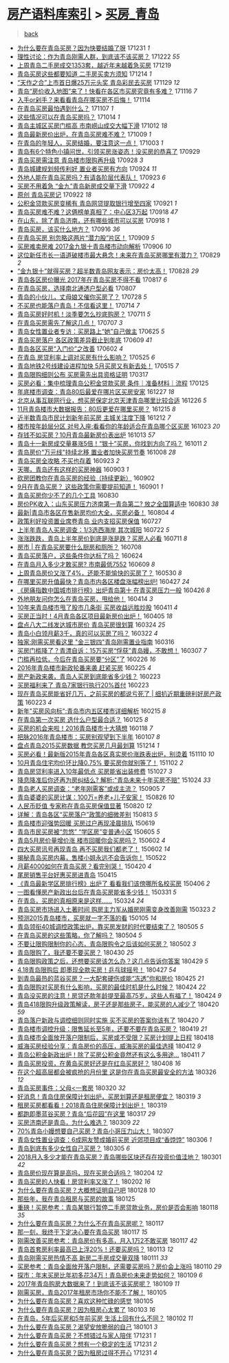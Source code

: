 [房产语料库索引](../../README.md)  > [买房_青岛](买房_青岛.md)
====
> [back](../README.md)

- [为什么要在青岛买房？因为快要结婚了呀](http://jkwz.applinzi.com/ittc/7053177857507853318.html#%E4%B8%BA%E4%BB%80%E4%B9%88%E8%A6%81%E5%9C%A8%E9%9D%92%E5%B2%9B%E4%B9%B0%E6%88%BF%EF%BC%9F%E5%9B%A0%E4%B8%BA%E5%BF%AB%E8%A6%81%E7%BB%93%E5%A9%9A%E4%BA%86%E5%91%80) 171231 *1* 
- [理性讨论：作为青岛刚需人群，到底该不该买房？](http://jkwz.applinzi.com/ittc/7049859551933760529.html#%E7%90%86%E6%80%A7%E8%AE%A8%E8%AE%BA%EF%BC%9A%E4%BD%9C%E4%B8%BA%E9%9D%92%E5%B2%9B%E5%88%9A%E9%9C%80%E4%BA%BA%E7%BE%A4%EF%BC%8C%E5%88%B0%E5%BA%95%E8%AF%A5%E4%B8%8D%E8%AF%A5%E4%B9%B0%E6%88%BF%EF%BC%9F) 171222 *55* 
- [上周青岛二手房成交1353套，越近年末越着急买房](http://jkwz.applinzi.com/ittc/7048785908969505808.html#%E4%B8%8A%E5%91%A8%E9%9D%92%E5%B2%9B%E4%BA%8C%E6%89%8B%E6%88%BF%E6%88%90%E4%BA%A41353%E5%A5%97%EF%BC%8C%E8%B6%8A%E8%BF%91%E5%B9%B4%E6%9C%AB%E8%B6%8A%E7%9D%80%E6%80%A5%E4%B9%B0%E6%88%BF) 171219  
- [青岛买房这些都要知道 二手房买卖方须知](http://jkwz.applinzi.com/ittc/7046976787580453905.html#%E9%9D%92%E5%B2%9B%E4%B9%B0%E6%88%BF%E8%BF%99%E4%BA%9B%E9%83%BD%E8%A6%81%E7%9F%A5%E9%81%93+%E4%BA%8C%E6%89%8B%E6%88%BF%E4%B9%B0%E5%8D%96%E6%96%B9%E9%A1%BB%E7%9F%A5) 171214 *1* 
- [“天作之合”上市首日爆25万元头奖 青岛彩民去买房](http://jkwz.applinzi.com/ittc/7041368850333959184.html#%E2%80%9C%E5%A4%A9%E4%BD%9C%E4%B9%8B%E5%90%88%E2%80%9D%E4%B8%8A%E5%B8%82%E9%A6%96%E6%97%A5%E7%88%8625%E4%B8%87%E5%85%83%E5%A4%B4%E5%A5%96+%E9%9D%92%E5%B2%9B%E5%BD%A9%E6%B0%91%E5%8E%BB%E4%B9%B0%E6%88%BF) 171129 *12* 
- [青岛“房价收入地图”来了！快看在各区市买房究竟有多难？](http://jkwz.applinzi.com/ittc/7036686310062949392.html#%E9%9D%92%E5%B2%9B%E2%80%9C%E6%88%BF%E4%BB%B7%E6%94%B6%E5%85%A5%E5%9C%B0%E5%9B%BE%E2%80%9D%E6%9D%A5%E4%BA%86%EF%BC%81%E5%BF%AB%E7%9C%8B%E5%9C%A8%E5%90%84%E5%8C%BA%E5%B8%82%E4%B9%B0%E6%88%BF%E7%A9%B6%E7%AB%9F%E6%9C%89%E5%A4%9A%E9%9A%BE%EF%BC%9F) 171116 *7* 
- [入手or剁手？来看看青岛在哪买房不后悔！](http://jkwz.applinzi.com/ittc/7035862430897406993.html#%E5%85%A5%E6%89%8Bor%E5%89%81%E6%89%8B%EF%BC%9F%E6%9D%A5%E7%9C%8B%E7%9C%8B%E9%9D%92%E5%B2%9B%E5%9C%A8%E5%93%AA%E4%B9%B0%E6%88%BF%E4%B8%8D%E5%90%8E%E6%82%94%EF%BC%81) 171114  
- [在青岛买房最怕遇到什么？](http://jkwz.applinzi.com/ittc/7033110109142647824.html#%E5%9C%A8%E9%9D%92%E5%B2%9B%E4%B9%B0%E6%88%BF%E6%9C%80%E6%80%95%E9%81%87%E5%88%B0%E4%BB%80%E4%B9%88%EF%BC%9F) 171107 *1* 
- [这些情况可以在青岛买房吗？](http://jkwz.applinzi.com/ittc/7024339954237441041.html#%E8%BF%99%E4%BA%9B%E6%83%85%E5%86%B5%E5%8F%AF%E4%BB%A5%E5%9C%A8%E9%9D%92%E5%B2%9B%E4%B9%B0%E6%88%BF%E5%90%97%EF%BC%9F) 171014 *1* 
- [青岛主城区买房门槛高 市南崂山成交大幅下滑](http://jkwz.applinzi.com/ittc/7023466231569581073.html#%E9%9D%92%E5%B2%9B%E4%B8%BB%E5%9F%8E%E5%8C%BA%E4%B9%B0%E6%88%BF%E9%97%A8%E6%A7%9B%E9%AB%98+%E5%B8%82%E5%8D%97%E5%B4%82%E5%B1%B1%E6%88%90%E4%BA%A4%E5%A4%A7%E5%B9%85%E4%B8%8B%E6%BB%91) 171012 *18* 
- [青岛最新房价出炉，在青岛买房难不难？](http://jkwz.applinzi.com/ittc/7022454394912769041.html#%E9%9D%92%E5%B2%9B%E6%9C%80%E6%96%B0%E6%88%BF%E4%BB%B7%E5%87%BA%E7%82%89%EF%BC%8C%E5%9C%A8%E9%9D%92%E5%B2%9B%E4%B9%B0%E6%88%BF%E9%9A%BE%E4%B8%8D%E9%9A%BE%EF%BC%9F) 171009 *1* 
- [在青岛的年轻人，买房结婚，要注意这一点！](http://jkwz.applinzi.com/ittc/7020153820422865936.html#%E5%9C%A8%E9%9D%92%E5%B2%9B%E7%9A%84%E5%B9%B4%E8%BD%BB%E4%BA%BA%EF%BC%8C%E4%B9%B0%E6%88%BF%E7%BB%93%E5%A9%9A%EF%BC%8C%E8%A6%81%E6%B3%A8%E6%84%8F%E8%BF%99%E4%B8%80%E7%82%B9%EF%BC%81) 171003 *1* 
- [青岛有6个特色小镇问世，引领买房涨姿态！没买房的恭喜了](http://jkwz.applinzi.com/ittc/7018667978978231312.html#%E9%9D%92%E5%B2%9B%E6%9C%896%E4%B8%AA%E7%89%B9%E8%89%B2%E5%B0%8F%E9%95%87%E9%97%AE%E4%B8%96%EF%BC%8C%E5%BC%95%E9%A2%86%E4%B9%B0%E6%88%BF%E6%B6%A8%E5%A7%BF%E6%80%81%EF%BC%81%E6%B2%A1%E4%B9%B0%E6%88%BF%E7%9A%84%E6%81%AD%E5%96%9C%E4%BA%86) 170929  
- [青岛买房需注意 青岛楼市限购再升级](http://jkwz.applinzi.com/ittc/7018378915813524497.html#%E9%9D%92%E5%B2%9B%E4%B9%B0%E6%88%BF%E9%9C%80%E6%B3%A8%E6%84%8F+%E9%9D%92%E5%B2%9B%E6%A5%BC%E5%B8%82%E9%99%90%E8%B4%AD%E5%86%8D%E5%8D%87%E7%BA%A7) 170928 *3* 
- [青岛城建规划频传利好 置业者买房有方向](http://jkwz.applinzi.com/ittc/7016655558453756945.html#%E9%9D%92%E5%B2%9B%E5%9F%8E%E5%BB%BA%E8%A7%84%E5%88%92%E9%A2%91%E4%BC%A0%E5%88%A9%E5%A5%BD+%E7%BD%AE%E4%B8%9A%E8%80%85%E4%B9%B0%E6%88%BF%E6%9C%89%E6%96%B9%E5%90%91) 170924 *11* 
- [外地人能在青岛买房吗？有请各阶层代表队！](http://jkwz.applinzi.com/ittc/7016532027028014096.html#%E5%A4%96%E5%9C%B0%E4%BA%BA%E8%83%BD%E5%9C%A8%E9%9D%92%E5%B2%9B%E4%B9%B0%E6%88%BF%E5%90%97%EF%BC%9F%E6%9C%89%E8%AF%B7%E5%90%84%E9%98%B6%E5%B1%82%E4%BB%A3%E8%A1%A8%E9%98%9F%EF%BC%81) 170923 *6* 
- [买房不用着急 “金九”青岛新房成交量下滑](http://jkwz.applinzi.com/ittc/7016072422971933712.html#%E4%B9%B0%E6%88%BF%E4%B8%8D%E7%94%A8%E7%9D%80%E6%80%A5+%E2%80%9C%E9%87%91%E4%B9%9D%E2%80%9D%E9%9D%92%E5%B2%9B%E6%96%B0%E6%88%BF%E6%88%90%E4%BA%A4%E9%87%8F%E4%B8%8B%E6%BB%91) 170922 *4* 
- [原创 青岛买房记](http://jkwz.applinzi.com/ittc/7015914824175977488.html#%E5%8E%9F%E5%88%9B+%E9%9D%92%E5%B2%9B%E4%B9%B0%E6%88%BF%E8%AE%B0) 170922 *18* 
- [公积金贷款买房变稀有 青岛网贷提取银行增至四家](http://jkwz.applinzi.com/ittc/7015542790375867409.html#%E5%85%AC%E7%A7%AF%E9%87%91%E8%B4%B7%E6%AC%BE%E4%B9%B0%E6%88%BF%E5%8F%98%E7%A8%80%E6%9C%89+%E9%9D%92%E5%B2%9B%E7%BD%91%E8%B4%B7%E6%8F%90%E5%8F%96%E9%93%B6%E8%A1%8C%E5%A2%9E%E8%87%B3%E5%9B%9B%E5%AE%B6) 170921 *1* 
- [青岛买房难不难？这俩榜单真相了：中心区3万起](http://jkwz.applinzi.com/ittc/7014597862237930512.html#%E9%9D%92%E5%B2%9B%E4%B9%B0%E6%88%BF%E9%9A%BE%E4%B8%8D%E9%9A%BE%EF%BC%9F%E8%BF%99%E4%BF%A9%E6%A6%9C%E5%8D%95%E7%9C%9F%E7%9B%B8%E4%BA%86%EF%BC%9A%E4%B8%AD%E5%BF%83%E5%8C%BA3%E4%B8%87%E8%B5%B7) 170918 *47* 
- [在山东，除了青岛济南，还有哪些城市可以买房](http://jkwz.applinzi.com/ittc/7014583106764538896.html#%E5%9C%A8%E5%B1%B1%E4%B8%9C%EF%BC%8C%E9%99%A4%E4%BA%86%E9%9D%92%E5%B2%9B%E6%B5%8E%E5%8D%97%EF%BC%8C%E8%BF%98%E6%9C%89%E5%93%AA%E4%BA%9B%E5%9F%8E%E5%B8%82%E5%8F%AF%E4%BB%A5%E4%B9%B0%E6%88%BF) 170918 *1* 
- [青岛买房，该买什么地方？](http://jkwz.applinzi.com/ittc/7013837832429503505.html#%E9%9D%92%E5%B2%9B%E4%B9%B0%E6%88%BF%EF%BC%8C%E8%AF%A5%E4%B9%B0%E4%BB%80%E4%B9%88%E5%9C%B0%E6%96%B9%EF%BC%9F) 170916 *36* 
- [在青岛买房 别忽略这两片“潜力股”片区！](http://jkwz.applinzi.com/ittc/7011197850845971473.html#%E5%9C%A8%E9%9D%92%E5%B2%9B%E4%B9%B0%E6%88%BF+%E5%88%AB%E5%BF%BD%E7%95%A5%E8%BF%99%E4%B8%A4%E7%89%87%E2%80%9C%E6%BD%9C%E5%8A%9B%E8%82%A1%E2%80%9D%E7%89%87%E5%8C%BA%EF%BC%81) 170909 *5* 
- [买房难卖房难 2017金九银十青岛楼市动向解析](http://jkwz.applinzi.com/ittc/7009976013440943121.html#%E4%B9%B0%E6%88%BF%E9%9A%BE%E5%8D%96%E6%88%BF%E9%9A%BE+2017%E9%87%91%E4%B9%9D%E9%93%B6%E5%8D%81%E9%9D%92%E5%B2%9B%E6%A5%BC%E5%B8%82%E5%8A%A8%E5%90%91%E8%A7%A3%E6%9E%90) 170906 *10* 
- [这位新任市长一语道破楼市最大悬念！未来在青岛买房哪里有潜力？](http://jkwz.applinzi.com/ittc/7007367089239884816.html#%E8%BF%99%E4%BD%8D%E6%96%B0%E4%BB%BB%E5%B8%82%E9%95%BF%E4%B8%80%E8%AF%AD%E9%81%93%E7%A0%B4%E6%A5%BC%E5%B8%82%E6%9C%80%E5%A4%A7%E6%82%AC%E5%BF%B5%EF%BC%81%E6%9C%AA%E6%9D%A5%E5%9C%A8%E9%9D%92%E5%B2%9B%E4%B9%B0%E6%88%BF%E5%93%AA%E9%87%8C%E6%9C%89%E6%BD%9C%E5%8A%9B%EF%BC%9F) 170829 *2* 
- [“金九银十”就得买房？超半数青岛网友表示：房价太高！](http://jkwz.applinzi.com/ittc/7006920199067141136.html#%E2%80%9C%E9%87%91%E4%B9%9D%E9%93%B6%E5%8D%81%E2%80%9D%E5%B0%B1%E5%BE%97%E4%B9%B0%E6%88%BF%EF%BC%9F%E8%B6%85%E5%8D%8A%E6%95%B0%E9%9D%92%E5%B2%9B%E7%BD%91%E5%8F%8B%E8%A1%A8%E7%A4%BA%EF%BC%9A%E6%88%BF%E4%BB%B7%E5%A4%AA%E9%AB%98%EF%BC%81) 170828 *29* 
- [青岛各区房价曝光 2017年在青岛买房不得不看](http://jkwz.applinzi.com/ittc/7002554944794919952.html#%E9%9D%92%E5%B2%9B%E5%90%84%E5%8C%BA%E6%88%BF%E4%BB%B7%E6%9B%9D%E5%85%89+2017%E5%B9%B4%E5%9C%A8%E9%9D%92%E5%B2%9B%E4%B9%B0%E6%88%BF%E4%B8%8D%E5%BE%97%E4%B8%8D%E7%9C%8B) 170817 *6* 
- [在青岛买房，选择南北通透户型必看](http://jkwz.applinzi.com/ittc/6999065332449543185.html#%E5%9C%A8%E9%9D%92%E5%B2%9B%E4%B9%B0%E6%88%BF%EF%BC%8C%E9%80%89%E6%8B%A9%E5%8D%97%E5%8C%97%E9%80%9A%E9%80%8F%E6%88%B7%E5%9E%8B%E5%BF%85%E7%9C%8B) 170807  
- [青岛的小伙儿，丈母娘又催你买房了？](http://jkwz.applinzi.com/ittc/6995349502863868945.html#%E9%9D%92%E5%B2%9B%E7%9A%84%E5%B0%8F%E4%BC%99%E5%84%BF%EF%BC%8C%E4%B8%88%E6%AF%8D%E5%A8%98%E5%8F%88%E5%82%AC%E4%BD%A0%E4%B9%B0%E6%88%BF%E4%BA%86%EF%BC%9F) 170728 *5* 
- [不买房也能落户青岛！不信看这里！](http://jkwz.applinzi.com/ittc/6990101650537448465.html#%E4%B8%8D%E4%B9%B0%E6%88%BF%E4%B9%9F%E8%83%BD%E8%90%BD%E6%88%B7%E9%9D%92%E5%B2%9B%EF%BC%81%E4%B8%8D%E4%BF%A1%E7%9C%8B%E8%BF%99%E9%87%8C%EF%BC%81) 170714 *7* 
- [青岛买房好时机！淡季要怎么抄底购房？](http://jkwz.applinzi.com/ittc/6988950396889203728.html#%E9%9D%92%E5%B2%9B%E4%B9%B0%E6%88%BF%E5%A5%BD%E6%97%B6%E6%9C%BA%EF%BC%81%E6%B7%A1%E5%AD%A3%E8%A6%81%E6%80%8E%E4%B9%88%E6%8A%84%E5%BA%95%E8%B4%AD%E6%88%BF%EF%BC%9F) 170711 *5* 
- [在青岛买房需先了解这几点！](http://jkwz.applinzi.com/ittc/6987609727574737924.html#%E5%9C%A8%E9%9D%92%E5%B2%9B%E4%B9%B0%E6%88%BF%E9%9C%80%E5%85%88%E4%BA%86%E8%A7%A3%E8%BF%99%E5%87%A0%E7%82%B9%EF%BC%81) 170707 *3* 
- [青岛女性置业者专访：买房路上“她”自己做主](http://jkwz.applinzi.com/ittc/6983044067825812484.html#%E9%9D%92%E5%B2%9B%E5%A5%B3%E6%80%A7%E7%BD%AE%E4%B8%9A%E8%80%85%E4%B8%93%E8%AE%BF%EF%BC%9A%E4%B9%B0%E6%88%BF%E8%B7%AF%E4%B8%8A%E2%80%9C%E5%A5%B9%E2%80%9D%E8%87%AA%E5%B7%B1%E5%81%9A%E4%B8%BB) 170625 *5* 
- [青岛买房落户 各区政策差异截止到年底](http://jkwz.applinzi.com/ittc/6977115324439593988.html#%E9%9D%92%E5%B2%9B%E4%B9%B0%E6%88%BF%E8%90%BD%E6%88%B7+%E5%90%84%E5%8C%BA%E6%94%BF%E7%AD%96%E5%B7%AE%E5%BC%82%E6%88%AA%E6%AD%A2%E5%88%B0%E5%B9%B4%E5%BA%95) 170609 *41* 
- [青岛各区买房“入门价”之改善](http://jkwz.applinzi.com/ittc/6974576562996249604.html#%E9%9D%92%E5%B2%9B%E5%90%84%E5%8C%BA%E4%B9%B0%E6%88%BF%E2%80%9C%E5%85%A5%E9%97%A8%E4%BB%B7%E2%80%9D%E4%B9%8B%E6%94%B9%E5%96%84) 170602 *4* 
- [在青岛 房贷利率上调对买房有什么影响？](http://jkwz.applinzi.com/ittc/6971567512817763333.html#%E5%9C%A8%E9%9D%92%E5%B2%9B+%E6%88%BF%E8%B4%B7%E5%88%A9%E7%8E%87%E4%B8%8A%E8%B0%83%E5%AF%B9%E4%B9%B0%E6%88%BF%E6%9C%89%E4%BB%80%E4%B9%88%E5%BD%B1%E5%93%8D%EF%BC%9F) 170525 *6* 
- [青岛地铁2号线建设进程加快 5月买房又有新去处！](http://jkwz.applinzi.com/ittc/6967922577556112388.html#%E9%9D%92%E5%B2%9B%E5%9C%B0%E9%93%812%E5%8F%B7%E7%BA%BF%E5%BB%BA%E8%AE%BE%E8%BF%9B%E7%A8%8B%E5%8A%A0%E5%BF%AB+5%E6%9C%88%E4%B9%B0%E6%88%BF%E5%8F%88%E6%9C%89%E6%96%B0%E5%8E%BB%E5%A4%84%EF%BC%81) 170515 *7* 
- [青岛限购细则公布 买房需先出具资格证明](http://jkwz.applinzi.com/ittc/6946014959673803780.html#%E9%9D%92%E5%B2%9B%E9%99%90%E8%B4%AD%E7%BB%86%E5%88%99%E5%85%AC%E5%B8%83+%E4%B9%B0%E6%88%BF%E9%9C%80%E5%85%88%E5%87%BA%E5%85%B7%E8%B5%84%E6%A0%BC%E8%AF%81%E6%98%8E) 170317  
- [买房必看：集中梳理青岛公积金贷款买房 条件｜准备材料｜流程](http://jkwz.applinzi.com/ittc/6926956914218107908.html#%E4%B9%B0%E6%88%BF%E5%BF%85%E7%9C%8B%EF%BC%9A%E9%9B%86%E4%B8%AD%E6%A2%B3%E7%90%86%E9%9D%92%E5%B2%9B%E5%85%AC%E7%A7%AF%E9%87%91%E8%B4%B7%E6%AC%BE%E4%B9%B0%E6%88%BF+%E6%9D%A1%E4%BB%B6%EF%BD%9C%E5%87%86%E5%A4%87%E6%9D%90%E6%96%99%EF%BD%9C%E6%B5%81%E7%A8%8B) 170125  
- [年底楼市调查：青岛80后最爱在哪片区买房安家](http://jkwz.applinzi.com/ittc/6916238582913434628.html#%E5%B9%B4%E5%BA%95%E6%A5%BC%E5%B8%82%E8%B0%83%E6%9F%A5%EF%BC%9A%E9%9D%92%E5%B2%9B80%E5%90%8E%E6%9C%80%E7%88%B1%E5%9C%A8%E5%93%AA%E7%89%87%E5%8C%BA%E4%B9%B0%E6%88%BF%E5%AE%89%E5%AE%B6) 161227 *18* 
- [北京从事互联网行业，想买房保定北京天津青岛哪里比较合适](http://jkwz.applinzi.com/ittc/6915891507671614469.html#%E5%8C%97%E4%BA%AC%E4%BB%8E%E4%BA%8B%E4%BA%92%E8%81%94%E7%BD%91%E8%A1%8C%E4%B8%9A%EF%BC%8C%E6%83%B3%E4%B9%B0%E6%88%BF%E4%BF%9D%E5%AE%9A%E5%8C%97%E4%BA%AC%E5%A4%A9%E6%B4%A5%E9%9D%92%E5%B2%9B%E5%93%AA%E9%87%8C%E6%AF%94%E8%BE%83%E5%90%88%E9%80%82) 161226 *5* 
- [11月青岛楼市大数据报告：80后更爱在哪里买房？](http://jkwz.applinzi.com/ittc/6911858190412416005.html#11%E6%9C%88%E9%9D%92%E5%B2%9B%E6%A5%BC%E5%B8%82%E5%A4%A7%E6%95%B0%E6%8D%AE%E6%8A%A5%E5%91%8A%EF%BC%9A80%E5%90%8E%E6%9B%B4%E7%88%B1%E5%9C%A8%E5%93%AA%E9%87%8C%E4%B9%B0%E6%88%BF%EF%BC%9F) 161215 *8* 
- [近半数青岛市民计划新年前买房 主城关注度下降](http://jkwz.applinzi.com/ittc/6910686457387025413.html#%E8%BF%91%E5%8D%8A%E6%95%B0%E9%9D%92%E5%B2%9B%E5%B8%82%E6%B0%91%E8%AE%A1%E5%88%92%E6%96%B0%E5%B9%B4%E5%89%8D%E4%B9%B0%E6%88%BF+%E4%B8%BB%E5%9F%8E%E5%85%B3%E6%B3%A8%E5%BA%A6%E4%B8%8B%E9%99%8D) 161212 *7* 
- [楼市按年龄层分区 对号入座:看看你的年龄适合在青岛哪个区买房](http://jkwz.applinzi.com/ittc/6892091578029442053.html#%E6%A5%BC%E5%B8%82%E6%8C%89%E5%B9%B4%E9%BE%84%E5%B1%82%E5%88%86%E5%8C%BA+%E5%AF%B9%E5%8F%B7%E5%85%A5%E5%BA%A7%3A%E7%9C%8B%E7%9C%8B%E4%BD%A0%E7%9A%84%E5%B9%B4%E9%BE%84%E9%80%82%E5%90%88%E5%9C%A8%E9%9D%92%E5%B2%9B%E5%93%AA%E4%B8%AA%E5%8C%BA%E4%B9%B0%E6%88%BF) 161023 *20* 
- [存钱不如买房？10月青岛最新房价表出炉](http://jkwz.applinzi.com/ittc/6888485957963088901.html#%E5%AD%98%E9%92%B1%E4%B8%8D%E5%A6%82%E4%B9%B0%E6%88%BF%EF%BC%9F10%E6%9C%88%E9%9D%92%E5%B2%9B%E6%9C%80%E6%96%B0%E6%88%BF%E4%BB%B7%E8%A1%A8%E5%87%BA%E7%82%89) 161013 *57* 
- [青岛十一新房成交量暴涨5倍！“银十”买房，你找到方向了吗？](http://jkwz.applinzi.com/ittc/6887792085154923524.html#%E9%9D%92%E5%B2%9B%E5%8D%81%E4%B8%80%E6%96%B0%E6%88%BF%E6%88%90%E4%BA%A4%E9%87%8F%E6%9A%B4%E6%B6%A85%E5%80%8D%EF%BC%81%E2%80%9C%E9%93%B6%E5%8D%81%E2%80%9D%E4%B9%B0%E6%88%BF%EF%BC%8C%E4%BD%A0%E6%89%BE%E5%88%B0%E6%96%B9%E5%90%91%E4%BA%86%E5%90%97%EF%BC%9F) 161011 *2* 
- [青岛房价&quot;万元线&quot;持续北移 置业者加快买房节奏](http://jkwz.applinzi.com/ittc/6886511563392943108.html#%E9%9D%92%E5%B2%9B%E6%88%BF%E4%BB%B7%26quot%3B%E4%B8%87%E5%85%83%E7%BA%BF%26quot%3B%E6%8C%81%E7%BB%AD%E5%8C%97%E7%A7%BB+%E7%BD%AE%E4%B8%9A%E8%80%85%E5%8A%A0%E5%BF%AB%E4%B9%B0%E6%88%BF%E8%8A%82%E5%A5%8F) 161008 *28* 
- [青岛买房全攻略 不买也存着](http://jkwz.applinzi.com/ittc/6881042749163308036.html#%E9%9D%92%E5%B2%9B%E4%B9%B0%E6%88%BF%E5%85%A8%E6%94%BB%E7%95%A5+%E4%B8%8D%E4%B9%B0%E4%B9%9F%E5%AD%98%E7%9D%80) 160923 *2* 
- [天哪，青岛还有这样的买房神器](http://jkwz.applinzi.com/ittc/6873630506217899012.html#%E5%A4%A9%E5%93%AA%EF%BC%8C%E9%9D%92%E5%B2%9B%E8%BF%98%E6%9C%89%E8%BF%99%E6%A0%B7%E7%9A%84%E4%B9%B0%E6%88%BF%E7%A5%9E%E5%99%A8) 160903 *1* 
- [砍房团教你在青岛买房的经验（持续更新）](http://jkwz.applinzi.com/ittc/6873345558516859909.html#%E7%A0%8D%E6%88%BF%E5%9B%A2%E6%95%99%E4%BD%A0%E5%9C%A8%E9%9D%92%E5%B2%9B%E4%B9%B0%E6%88%BF%E7%9A%84%E7%BB%8F%E9%AA%8C%EF%BC%88%E6%8C%81%E7%BB%AD%E6%9B%B4%E6%96%B0%EF%BC%89) 160902  
- [9月在青岛买房？ 这些政策你需要提前知道！](http://jkwz.applinzi.com/ittc/6872914341761909765.html#9%E6%9C%88%E5%9C%A8%E9%9D%92%E5%B2%9B%E4%B9%B0%E6%88%BF%EF%BC%9F+%E8%BF%99%E4%BA%9B%E6%94%BF%E7%AD%96%E4%BD%A0%E9%9C%80%E8%A6%81%E6%8F%90%E5%89%8D%E7%9F%A5%E9%81%93%EF%BC%81) 160901 *1* 
- [青岛买房你少不了的几个工具](http://jkwz.applinzi.com/ittc/6872120856146347013.html#%E9%9D%92%E5%B2%9B%E4%B9%B0%E6%88%BF%E4%BD%A0%E5%B0%91%E4%B8%8D%E4%BA%86%E7%9A%84%E5%87%A0%E4%B8%AA%E5%B7%A5%E5%85%B7) 160830  
- [房价PK收入：山东买房压力济南第一青岛第二? 放之全国算适中](http://jkwz.applinzi.com/ittc/6872038872153850884.html#%E6%88%BF%E4%BB%B7PK%E6%94%B6%E5%85%A5%EF%BC%9A%E5%B1%B1%E4%B8%9C%E4%B9%B0%E6%88%BF%E5%8E%8B%E5%8A%9B%E6%B5%8E%E5%8D%97%E7%AC%AC%E4%B8%80%E9%9D%92%E5%B2%9B%E7%AC%AC%E4%BA%8C%3F+%E6%94%BE%E4%B9%8B%E5%85%A8%E5%9B%BD%E7%AE%97%E9%80%82%E4%B8%AD) 160830 *38* 
- [最新|青岛市各区在售新房均价大全，买房必备！](http://jkwz.applinzi.com/ittc/6862554528301450245.html#%E6%9C%80%E6%96%B0%7C%E9%9D%92%E5%B2%9B%E5%B8%82%E5%90%84%E5%8C%BA%E5%9C%A8%E5%94%AE%E6%96%B0%E6%88%BF%E5%9D%87%E4%BB%B7%E5%A4%A7%E5%85%A8%EF%BC%8C%E4%B9%B0%E6%88%BF%E5%BF%85%E5%A4%87%EF%BC%81) 160804 *4* 
- [政策利好投资置业席卷青岛 业内支招买房保值](http://jkwz.applinzi.com/ittc/6859479137080837124.html#%E6%94%BF%E7%AD%96%E5%88%A9%E5%A5%BD%E6%8A%95%E8%B5%84%E7%BD%AE%E4%B8%9A%E5%B8%AD%E5%8D%B7%E9%9D%92%E5%B2%9B+%E4%B8%9A%E5%86%85%E6%94%AF%E6%8B%9B%E4%B9%B0%E6%88%BF%E4%BF%9D%E5%80%BC) 160727  
- [上半年青岛人买房调查：1/3选西海岸 其次城阳](http://jkwz.applinzi.com/ittc/6857703969421526021.html#%E4%B8%8A%E5%8D%8A%E5%B9%B4%E9%9D%92%E5%B2%9B%E4%BA%BA%E4%B9%B0%E6%88%BF%E8%B0%83%E6%9F%A5%EF%BC%9A1%2F3%E9%80%89%E8%A5%BF%E6%B5%B7%E5%B2%B8+%E5%85%B6%E6%AC%A1%E5%9F%8E%E9%98%B3) 160722 *5* 
- [涨涨跌跌，青岛上半年房价到底是涨是跌？买房人必看](http://jkwz.applinzi.com/ittc/6853659133487875076.html#%E6%B6%A8%E6%B6%A8%E8%B7%8C%E8%B7%8C%EF%BC%8C%E9%9D%92%E5%B2%9B%E4%B8%8A%E5%8D%8A%E5%B9%B4%E6%88%BF%E4%BB%B7%E5%88%B0%E5%BA%95%E6%98%AF%E6%B6%A8%E6%98%AF%E8%B7%8C%EF%BC%9F%E4%B9%B0%E6%88%BF%E4%BA%BA%E5%BF%85%E7%9C%8B) 160711 *8* 
- [房市 | 在青岛买房要什么厨房和厕所？](http://jkwz.applinzi.com/ittc/6852531244709184517.html#%E6%88%BF%E5%B8%82+%7C+%E5%9C%A8%E9%9D%92%E5%B2%9B%E4%B9%B0%E6%88%BF%E8%A6%81%E4%BB%80%E4%B9%88%E5%8E%A8%E6%88%BF%E5%92%8C%E5%8E%95%E6%89%80%EF%BC%9F) 160708  
- [青岛买房落户，这些条件你达标了吗？](http://jkwz.applinzi.com/ittc/6847251227016168453.html#%E9%9D%92%E5%B2%9B%E4%B9%B0%E6%88%BF%E8%90%BD%E6%88%B7%EF%BC%8C%E8%BF%99%E4%BA%9B%E6%9D%A1%E4%BB%B6%E4%BD%A0%E8%BE%BE%E6%A0%87%E4%BA%86%E5%90%97%EF%BC%9F) 160624  
- [在青岛月入多少才敢买房? 市南最低7552](http://jkwz.applinzi.com/ittc/6841782681935021061.html#%E5%9C%A8%E9%9D%92%E5%B2%9B%E6%9C%88%E5%85%A5%E5%A4%9A%E5%B0%91%E6%89%8D%E6%95%A2%E4%B9%B0%E6%88%BF%3F+%E5%B8%82%E5%8D%97%E6%9C%80%E4%BD%8E7552) 160609 *8* 
- [上周青岛房价又涨了4%，还能不能愉快的买房了？](http://jkwz.applinzi.com/ittc/6838048837662671876.html#%E4%B8%8A%E5%91%A8%E9%9D%92%E5%B2%9B%E6%88%BF%E4%BB%B7%E5%8F%88%E6%B6%A8%E4%BA%864%25%EF%BC%8C%E8%BF%98%E8%83%BD%E4%B8%8D%E8%83%BD%E6%84%89%E5%BF%AB%E7%9A%84%E4%B9%B0%E6%88%BF%E4%BA%86%EF%BC%9F) 160530 *8* 
- [在哪里买房升值最快？青岛市内各区楼盘涨幅榜出炉!](http://jkwz.applinzi.com/ittc/6825814466817950724.html#%E5%9C%A8%E5%93%AA%E9%87%8C%E4%B9%B0%E6%88%BF%E5%8D%87%E5%80%BC%E6%9C%80%E5%BF%AB%EF%BC%9F%E9%9D%92%E5%B2%9B%E5%B8%82%E5%86%85%E5%90%84%E5%8C%BA%E6%A5%BC%E7%9B%98%E6%B6%A8%E5%B9%85%E6%A6%9C%E5%87%BA%E7%82%89%21) 160427 *24* 
- [《房痛指数中国城市排行榜》出炉青岛第十 在青买房压力一般](http://jkwz.applinzi.com/ittc/6825299031425025028.html#%E3%80%8A%E6%88%BF%E7%97%9B%E6%8C%87%E6%95%B0%E4%B8%AD%E5%9B%BD%E5%9F%8E%E5%B8%82%E6%8E%92%E8%A1%8C%E6%A6%9C%E3%80%8B%E5%87%BA%E7%82%89%E9%9D%92%E5%B2%9B%E7%AC%AC%E5%8D%81+%E5%9C%A8%E9%9D%92%E4%B9%B0%E6%88%BF%E5%8E%8B%E5%8A%9B%E4%B8%80%E8%88%AC) 160426 *8* 
- [外地朋友问你怎么在青岛买房，甩给他！](http://jkwz.applinzi.com/ittc/6820972363814274053.html#%E5%A4%96%E5%9C%B0%E6%9C%8B%E5%8F%8B%E9%97%AE%E4%BD%A0%E6%80%8E%E4%B9%88%E5%9C%A8%E9%9D%92%E5%B2%9B%E4%B9%B0%E6%88%BF%EF%BC%8C%E7%94%A9%E7%BB%99%E4%BB%96%EF%BC%81) 160414 *3* 
- [10年来青岛楼市甩了股市几条街 买房收益远胜炒股](http://jkwz.applinzi.com/ittc/6819729226605265925.html#10%E5%B9%B4%E6%9D%A5%E9%9D%92%E5%B2%9B%E6%A5%BC%E5%B8%82%E7%94%A9%E4%BA%86%E8%82%A1%E5%B8%82%E5%87%A0%E6%9D%A1%E8%A1%97+%E4%B9%B0%E6%88%BF%E6%94%B6%E7%9B%8A%E8%BF%9C%E8%83%9C%E7%82%92%E8%82%A1) 160411 *4* 
- [买房正当时！4月青岛各区项目最新房价出炉！](http://jkwz.applinzi.com/ittc/6817517738687726596.html#%E4%B9%B0%E6%88%BF%E6%AD%A3%E5%BD%93%E6%97%B6%EF%BC%814%E6%9C%88%E9%9D%92%E5%B2%9B%E5%90%84%E5%8C%BA%E9%A1%B9%E7%9B%AE%E6%9C%80%E6%96%B0%E6%88%BF%E4%BB%B7%E5%87%BA%E7%82%89%EF%BC%81) 160405 *18* 
- [盘点八大二线发达城市房价 青岛买房很划算](http://jkwz.applinzi.com/ittc/6813178648995562500.html#%E7%9B%98%E7%82%B9%E5%85%AB%E5%A4%A7%E4%BA%8C%E7%BA%BF%E5%8F%91%E8%BE%BE%E5%9F%8E%E5%B8%82%E6%88%BF%E4%BB%B7+%E9%9D%92%E5%B2%9B%E4%B9%B0%E6%88%BF%E5%BE%88%E5%88%92%E7%AE%97) 160324 *25* 
- [青岛小白领月薪3千，真的可以买房了吗？](http://jkwz.applinzi.com/ittc/6812458390244557828.html#%E9%9D%92%E5%B2%9B%E5%B0%8F%E7%99%BD%E9%A2%86%E6%9C%88%E8%96%AA3%E5%8D%83%EF%BC%8C%E7%9C%9F%E7%9A%84%E5%8F%AF%E4%BB%A5%E4%B9%B0%E6%88%BF%E4%BA%86%E5%90%97%EF%BC%9F) 160322 *4* 
- [独家:刚需买房看这里 &quot;金三银四&quot;青岛刚需置业指南](http://jkwz.applinzi.com/ittc/6810084980793279493.html#%E7%8B%AC%E5%AE%B6%3A%E5%88%9A%E9%9C%80%E4%B9%B0%E6%88%BF%E7%9C%8B%E8%BF%99%E9%87%8C+%26quot%3B%E9%87%91%E4%B8%89%E9%93%B6%E5%9B%9B%26quot%3B%E9%9D%92%E5%B2%9B%E5%88%9A%E9%9C%80%E7%BD%AE%E4%B8%9A%E6%8C%87%E5%8D%97) 160316  
- [买房门槛降了？青漂自诉：15万买房“俘获”青岛嫚，不敢想！](http://jkwz.applinzi.com/ittc/6806892119071392773.html#%E4%B9%B0%E6%88%BF%E9%97%A8%E6%A7%9B%E9%99%8D%E4%BA%86%EF%BC%9F%E9%9D%92%E6%BC%82%E8%87%AA%E8%AF%89%EF%BC%9A15%E4%B8%87%E4%B9%B0%E6%88%BF%E2%80%9C%E4%BF%98%E8%8E%B7%E2%80%9D%E9%9D%92%E5%B2%9B%E5%AB%9A%EF%BC%8C%E4%B8%8D%E6%95%A2%E6%83%B3%EF%BC%81) 160307 *7* 
- [门槛再拉低，今后在青岛买房要“分区”了](http://jkwz.applinzi.com/ittc/6803214158686323716.html#%E9%97%A8%E6%A7%9B%E5%86%8D%E6%8B%89%E4%BD%8E%EF%BC%8C%E4%BB%8A%E5%90%8E%E5%9C%A8%E9%9D%92%E5%B2%9B%E4%B9%B0%E6%88%BF%E8%A6%81%E2%80%9C%E5%88%86%E5%8C%BA%E2%80%9D%E4%BA%86) 160226 *16* 
- [2016年青岛楼市新政轮番来袭 赶紧买房](http://jkwz.applinzi.com/ittc/6802763290358842372.html#2016%E5%B9%B4%E9%9D%92%E5%B2%9B%E6%A5%BC%E5%B8%82%E6%96%B0%E6%94%BF%E8%BD%AE%E7%95%AA%E6%9D%A5%E8%A2%AD+%E8%B5%B6%E7%B4%A7%E4%B9%B0%E6%88%BF) 160225 *4* 
- [房产新政来袭，青岛人买房到底能省多少钱？](http://jkwz.applinzi.com/ittc/6802082197020345348.html#%E6%88%BF%E4%BA%A7%E6%96%B0%E6%94%BF%E6%9D%A5%E8%A2%AD%EF%BC%8C%E9%9D%92%E5%B2%9B%E4%BA%BA%E4%B9%B0%E6%88%BF%E5%88%B0%E5%BA%95%E8%83%BD%E7%9C%81%E5%A4%9A%E5%B0%91%E9%92%B1%EF%BC%9F) 160223  
- [买房福利来了 青岛7家银行执行20%首付](http://jkwz.applinzi.com/ittc/6801953940195247108.html#%E4%B9%B0%E6%88%BF%E7%A6%8F%E5%88%A9%E6%9D%A5%E4%BA%86+%E9%9D%92%E5%B2%9B7%E5%AE%B6%E9%93%B6%E8%A1%8C%E6%89%A7%E8%A1%8C20%25%E9%A6%96%E4%BB%98) 160223  
- [现在青岛买房能省好几万，之前买房的都说亏死了 | 细扒近期重磅利好房产政策](http://jkwz.applinzi.com/ittc/6801919919906096132.html#%E7%8E%B0%E5%9C%A8%E9%9D%92%E5%B2%9B%E4%B9%B0%E6%88%BF%E8%83%BD%E7%9C%81%E5%A5%BD%E5%87%A0%E4%B8%87%EF%BC%8C%E4%B9%8B%E5%89%8D%E4%B9%B0%E6%88%BF%E7%9A%84%E9%83%BD%E8%AF%B4%E4%BA%8F%E6%AD%BB%E4%BA%86+%7C+%E7%BB%86%E6%89%92%E8%BF%91%E6%9C%9F%E9%87%8D%E7%A3%85%E5%88%A9%E5%A5%BD%E6%88%BF%E4%BA%A7%E6%94%BF%E7%AD%96) 160223 *4* 
- [新年&quot;买房风向标&quot;:青岛市内五区楼市详细解析](http://jkwz.applinzi.com/ittc/6798950061358711812.html#%E6%96%B0%E5%B9%B4%26quot%3B%E4%B9%B0%E6%88%BF%E9%A3%8E%E5%90%91%E6%A0%87%26quot%3B%3A%E9%9D%92%E5%B2%9B%E5%B8%82%E5%86%85%E4%BA%94%E5%8C%BA%E6%A5%BC%E5%B8%82%E8%AF%A6%E7%BB%86%E8%A7%A3%E6%9E%90) 160215 *8* 
- [在青岛第一次买房 选什么户型最合适？](http://jkwz.applinzi.com/ittc/6791306813651813380.html#%E5%9C%A8%E9%9D%92%E5%B2%9B%E7%AC%AC%E4%B8%80%E6%AC%A1%E4%B9%B0%E6%88%BF+%E9%80%89%E4%BB%80%E4%B9%88%E6%88%B7%E5%9E%8B%E6%9C%80%E5%90%88%E9%80%82%EF%BC%9F) 160125 *8* 
- [买房的机会来啦！2016青岛楼市十大猜想](http://jkwz.applinzi.com/ittc/6788577967789835269.html#%E4%B9%B0%E6%88%BF%E7%9A%84%E6%9C%BA%E4%BC%9A%E6%9D%A5%E5%95%A6%EF%BC%812016%E9%9D%92%E5%B2%9B%E6%A5%BC%E5%B8%82%E5%8D%81%E5%A4%A7%E7%8C%9C%E6%83%B3) 160118 *7* 
- [把脉2016年青岛楼市：买房别观望到下半年](http://jkwz.applinzi.com/ittc/6784610514101601284.html#%E6%8A%8A%E8%84%892016%E5%B9%B4%E9%9D%92%E5%B2%9B%E6%A5%BC%E5%B8%82%EF%BC%9A%E4%B9%B0%E6%88%BF%E5%88%AB%E8%A7%82%E6%9C%9B%E5%88%B0%E4%B8%8B%E5%8D%8A%E5%B9%B4) 160107 *8* 
- [盘点青岛2015买房数据 教您买房几月最划算](http://jkwz.applinzi.com/ittc/6775544772819420164.html#%E7%9B%98%E7%82%B9%E9%9D%92%E5%B2%9B2015%E4%B9%B0%E6%88%BF%E6%95%B0%E6%8D%AE+%E6%95%99%E6%82%A8%E4%B9%B0%E6%88%BF%E5%87%A0%E6%9C%88%E6%9C%80%E5%88%92%E7%AE%97) 151214 *1* 
- [买房必看！最新版2015年青岛各区真实房价涨跌表出炉，别烫着](http://jkwz.applinzi.com/ittc/6762947648168657925.html#%E4%B9%B0%E6%88%BF%E5%BF%85%E7%9C%8B%EF%BC%81%E6%9C%80%E6%96%B0%E7%89%882015%E5%B9%B4%E9%9D%92%E5%B2%9B%E5%90%84%E5%8C%BA%E7%9C%9F%E5%AE%9E%E6%88%BF%E4%BB%B7%E6%B6%A8%E8%B7%8C%E8%A1%A8%E5%87%BA%E7%82%89%EF%BC%8C%E5%88%AB%E7%83%AB%E7%9D%80) 151110 *10* 
- [10月青岛住宅均价环比降0.75% 要买房你就别等了！](http://jkwz.applinzi.com/ittc/6759990061468353540.html#10%E6%9C%88%E9%9D%92%E5%B2%9B%E4%BD%8F%E5%AE%85%E5%9D%87%E4%BB%B7%E7%8E%AF%E6%AF%94%E9%99%8D0.75%25+%E8%A6%81%E4%B9%B0%E6%88%BF%E4%BD%A0%E5%B0%B1%E5%88%AB%E7%AD%89%E4%BA%86%EF%BC%81) 151102 *2* 
- [青岛房贷利率进入10年最低点 买房能省出装修费](http://jkwz.applinzi.com/ittc/6757766093042992132.html#%E9%9D%92%E5%B2%9B%E6%88%BF%E8%B4%B7%E5%88%A9%E7%8E%87%E8%BF%9B%E5%85%A510%E5%B9%B4%E6%9C%80%E4%BD%8E%E7%82%B9+%E4%B9%B0%E6%88%BF%E8%83%BD%E7%9C%81%E5%87%BA%E8%A3%85%E4%BF%AE%E8%B4%B9) 151027 *3* 
- [降息降准后你还再为房纠结么? 解析:&quot;青岛未来十年买房不赔&quot;](http://jkwz.applinzi.com/ittc/6756655753803039748.html#%E9%99%8D%E6%81%AF%E9%99%8D%E5%87%86%E5%90%8E%E4%BD%A0%E8%BF%98%E5%86%8D%E4%B8%BA%E6%88%BF%E7%BA%A0%E7%BB%93%E4%B9%88%3F+%E8%A7%A3%E6%9E%90%3A%26quot%3B%E9%9D%92%E5%B2%9B%E6%9C%AA%E6%9D%A5%E5%8D%81%E5%B9%B4%E4%B9%B0%E6%88%BF%E4%B8%8D%E8%B5%94%26quot%3B) 151024 *33* 
- [青岛老人买房调查：“老年刚需客”或成主流？](http://jkwz.applinzi.com/ittc/6738515671665345541.html#%E9%9D%92%E5%B2%9B%E8%80%81%E4%BA%BA%E4%B9%B0%E6%88%BF%E8%B0%83%E6%9F%A5%EF%BC%9A%E2%80%9C%E8%80%81%E5%B9%B4%E5%88%9A%E9%9C%80%E5%AE%A2%E2%80%9D%E6%88%96%E6%88%90%E4%B8%BB%E6%B5%81%EF%BC%9F) 150905 *7* 
- [青岛婆婆的买房计谋：100万=养老+儿子安家！](http://jkwz.applinzi.com/ittc/6734931856462824452.html#%E9%9D%92%E5%B2%9B%E5%A9%86%E5%A9%86%E7%9A%84%E4%B9%B0%E6%88%BF%E8%AE%A1%E8%B0%8B%EF%BC%9A100%E4%B8%87%3D%E5%85%BB%E8%80%81%2B%E5%84%BF%E5%AD%90%E5%AE%89%E5%AE%B6%EF%BC%81) 150826 *10* 
- [人民币贬值 专家称在青岛买房保值显著](http://jkwz.applinzi.com/ittc/547650615744590893.html#%E4%BA%BA%E6%B0%91%E5%B8%81%E8%B4%AC%E5%80%BC+%E4%B8%93%E5%AE%B6%E7%A7%B0%E5%9C%A8%E9%9D%92%E5%B2%9B%E4%B9%B0%E6%88%BF%E4%BF%9D%E5%80%BC%E6%98%BE%E8%91%97) 150820 *12* 
- [详解：青岛各区“买房落户”政策的细微差别](http://jkwz.applinzi.com/ittc/547650615700952501.html#%E8%AF%A6%E8%A7%A3%EF%BC%9A%E9%9D%92%E5%B2%9B%E5%90%84%E5%8C%BA%E2%80%9C%E4%B9%B0%E6%88%BF%E8%90%BD%E6%88%B7%E2%80%9D%E6%94%BF%E7%AD%96%E7%9A%84%E7%BB%86%E5%BE%AE%E5%B7%AE%E5%88%AB) 150813 *5* 
- [青岛楼市迎强势回暖 买房过户再现凌晨排队](http://jkwz.applinzi.com/ittc/547650611423877335.html#%E9%9D%92%E5%B2%9B%E6%A5%BC%E5%B8%82%E8%BF%8E%E5%BC%BA%E5%8A%BF%E5%9B%9E%E6%9A%96+%E4%B9%B0%E6%88%BF%E8%BF%87%E6%88%B7%E5%86%8D%E7%8E%B0%E5%87%8C%E6%99%A8%E6%8E%92%E9%98%9F) 150619  
- [青岛市民买房被“忽悠” “学区房”变普通小区](http://jkwz.applinzi.com/ittc/547650611418938305.html#%E9%9D%92%E5%B2%9B%E5%B8%82%E6%B0%91%E4%B9%B0%E6%88%BF%E8%A2%AB%E2%80%9C%E5%BF%BD%E6%82%A0%E2%80%9D+%E2%80%9C%E5%AD%A6%E5%8C%BA%E6%88%BF%E2%80%9D%E5%8F%98%E6%99%AE%E9%80%9A%E5%B0%8F%E5%8C%BA) 150605 *5* 
- [青岛5月房价量增价涨 楼市回暖你会买房吗？](http://jkwz.applinzi.com/ittc/547650611413568650.html#%E9%9D%92%E5%B2%9B5%E6%9C%88%E6%88%BF%E4%BB%B7%E9%87%8F%E5%A2%9E%E4%BB%B7%E6%B6%A8+%E6%A5%BC%E5%B8%82%E5%9B%9E%E6%9A%96%E4%BD%A0%E4%BC%9A%E4%B9%B0%E6%88%BF%E5%90%97%EF%BC%9F) 150602 *4* 
- [四大买房讯号再现青岛 再不买房我们都老了！](http://jkwz.applinzi.com/ittc/547650611418171281.html#%E5%9B%9B%E5%A4%A7%E4%B9%B0%E6%88%BF%E8%AE%AF%E5%8F%B7%E5%86%8D%E7%8E%B0%E9%9D%92%E5%B2%9B+%E5%86%8D%E4%B8%8D%E4%B9%B0%E6%88%BF%E6%88%91%E4%BB%AC%E9%83%BD%E8%80%81%E4%BA%86%EF%BC%81) 150602 *14* 
- [揭秘青岛买房内幕，售楼小姐永远不会告诉你！](http://jkwz.applinzi.com/ittc/547650611415390206.html#%E6%8F%AD%E7%A7%98%E9%9D%92%E5%B2%9B%E4%B9%B0%E6%88%BF%E5%86%85%E5%B9%95%EF%BC%8C%E5%94%AE%E6%A5%BC%E5%B0%8F%E5%A7%90%E6%B0%B8%E8%BF%9C%E4%B8%8D%E4%BC%9A%E5%91%8A%E8%AF%89%E4%BD%A0%EF%BC%81) 150522  
- [月薪4000如何在青岛买房？看完别哭！](http://jkwz.applinzi.com/ittc/547650611404440132.html#%E6%9C%88%E8%96%AA4000%E5%A6%82%E4%BD%95%E5%9C%A8%E9%9D%92%E5%B2%9B%E4%B9%B0%E6%88%BF%EF%BC%9F%E7%9C%8B%E5%AE%8C%E5%88%AB%E5%93%AD%EF%BC%81) 150420 *4* 
- [尾房销售平台好惠买房进青岛](http://jkwz.applinzi.com/ittc/547650611403549509.html#%E5%B0%BE%E6%88%BF%E9%94%80%E5%94%AE%E5%B9%B3%E5%8F%B0%E5%A5%BD%E6%83%A0%E4%B9%B0%E6%88%BF%E8%BF%9B%E9%9D%92%E5%B2%9B) 150415  
- [《青岛最新学区房排行榜》出炉了 看看我们该傍哪所名校买房](http://jkwz.applinzi.com/ittc/547650611403172300.html#%E3%80%8A%E9%9D%92%E5%B2%9B%E6%9C%80%E6%96%B0%E5%AD%A6%E5%8C%BA%E6%88%BF%E6%8E%92%E8%A1%8C%E6%A6%9C%E3%80%8B%E5%87%BA%E7%82%89%E4%BA%86+%E7%9C%8B%E7%9C%8B%E6%88%91%E4%BB%AC%E8%AF%A5%E5%82%8D%E5%93%AA%E6%89%80%E5%90%8D%E6%A0%A1%E4%B9%B0%E6%88%BF) 150406 *2* 
- [一图看懂房产新政出台后在青岛买房能省多少钱！](http://jkwz.applinzi.com/ittc/547650611399653881.html#%E4%B8%80%E5%9B%BE%E7%9C%8B%E6%87%82%E6%88%BF%E4%BA%A7%E6%96%B0%E6%94%BF%E5%87%BA%E5%8F%B0%E5%90%8E%E5%9C%A8%E9%9D%92%E5%B2%9B%E4%B9%B0%E6%88%BF%E8%83%BD%E7%9C%81%E5%A4%9A%E5%B0%91%E9%92%B1%EF%BC%81) 150331 *5* 
- [在青岛，买房的真相原来是这样……](http://jkwz.applinzi.com/ittc/547650611399766080.html#%E5%9C%A8%E9%9D%92%E5%B2%9B%EF%BC%8C%E4%B9%B0%E6%88%BF%E7%9A%84%E7%9C%9F%E7%9B%B8%E5%8E%9F%E6%9D%A5%E6%98%AF%E8%BF%99%E6%A0%B7%E2%80%A6%E2%80%A6) 150324 *24* 
- [青岛买房市场进入土著时间 购房主力军从婚房刚需变身改善刚需](http://jkwz.applinzi.com/ittc/547650611397115432.html#%E9%9D%92%E5%B2%9B%E4%B9%B0%E6%88%BF%E5%B8%82%E5%9C%BA%E8%BF%9B%E5%85%A5%E5%9C%9F%E8%91%97%E6%97%B6%E9%97%B4+%E8%B4%AD%E6%88%BF%E4%B8%BB%E5%8A%9B%E5%86%9B%E4%BB%8E%E5%A9%9A%E6%88%BF%E5%88%9A%E9%9C%80%E5%8F%98%E8%BA%AB%E6%94%B9%E5%96%84%E5%88%9A%E9%9C%80) 150323 *2* 
- [预测2015青岛楼市，买房就一字不落的看](http://jkwz.applinzi.com/ittc/547650611383294719.html#%E9%A2%84%E6%B5%8B2015%E9%9D%92%E5%B2%9B%E6%A5%BC%E5%B8%82%EF%BC%8C%E4%B9%B0%E6%88%BF%E5%B0%B1%E4%B8%80%E5%AD%97%E4%B8%8D%E8%90%BD%E7%9A%84%E7%9C%8B) 150105 *14* 
- [青岛领衔40城调控政策出炉，靠买房发财的时代要结束了？](http://jkwz.applinzi.com/ittc/7099739391809553419.html#%E9%9D%92%E5%B2%9B%E9%A2%86%E8%A1%9440%E5%9F%8E%E8%B0%83%E6%8E%A7%E6%94%BF%E7%AD%96%E5%87%BA%E7%82%89%EF%BC%8C%E9%9D%A0%E4%B9%B0%E6%88%BF%E5%8F%91%E8%B4%A2%E7%9A%84%E6%97%B6%E4%BB%A3%E8%A6%81%E7%BB%93%E6%9D%9F%E4%BA%86%EF%BC%9F) 180505 *5* 
- [在青岛买房的这些策略，你了解吗？](http://jkwz.applinzi.com/ittc/7098843587175515146.html#%E5%9C%A8%E9%9D%92%E5%B2%9B%E4%B9%B0%E6%88%BF%E7%9A%84%E8%BF%99%E4%BA%9B%E7%AD%96%E7%95%A5%EF%BC%8C%E4%BD%A0%E4%BA%86%E8%A7%A3%E5%90%97%EF%BC%9F) 180504 *5* 
- [不要让限购限制你的心态，青岛限购令之后该如何买房？](http://jkwz.applinzi.com/ittc/7096671410678400011.html#%E4%B8%8D%E8%A6%81%E8%AE%A9%E9%99%90%E8%B4%AD%E9%99%90%E5%88%B6%E4%BD%A0%E7%9A%84%E5%BF%83%E6%80%81%EF%BC%8C%E9%9D%92%E5%B2%9B%E9%99%90%E8%B4%AD%E4%BB%A4%E4%B9%8B%E5%90%8E%E8%AF%A5%E5%A6%82%E4%BD%95%E4%B9%B0%E6%88%BF%EF%BC%9F) 180502 *3* 
- [青岛限购了，我还要不要买房？](http://jkwz.applinzi.com/ittc/7097691532251628550.html#%E9%9D%92%E5%B2%9B%E9%99%90%E8%B4%AD%E4%BA%86%EF%BC%8C%E6%88%91%E8%BF%98%E8%A6%81%E4%B8%8D%E8%A6%81%E4%B9%B0%E6%88%BF%EF%BC%9F) 180430 *25* 
- [青岛限购政策之后，还想要买房该怎么办？这几点告诉你答案](http://jkwz.applinzi.com/ittc/7095570225078731782.html#%E9%9D%92%E5%B2%9B%E9%99%90%E8%B4%AD%E6%94%BF%E7%AD%96%E4%B9%8B%E5%90%8E%EF%BC%8C%E8%BF%98%E6%83%B3%E8%A6%81%E4%B9%B0%E6%88%BF%E8%AF%A5%E6%80%8E%E4%B9%88%E5%8A%9E%EF%BC%9F%E8%BF%99%E5%87%A0%E7%82%B9%E5%91%8A%E8%AF%89%E4%BD%A0%E7%AD%94%E6%A1%88) 180429 *5* 
- [4.18青岛限购后 即墨现全款买房！乒乓球摇号！](http://jkwz.applinzi.com/ittc/7096572338021860358.html#4.18%E9%9D%92%E5%B2%9B%E9%99%90%E8%B4%AD%E5%90%8E+%E5%8D%B3%E5%A2%A8%E7%8E%B0%E5%85%A8%E6%AC%BE%E4%B9%B0%E6%88%BF%EF%BC%81%E4%B9%92%E4%B9%93%E7%90%83%E6%91%87%E5%8F%B7%EF%BC%81) 180427 *54* 
- [到青岛最热的蓝谷买房？一大配套硬伤或能“冻透”你和房价](http://jkwz.applinzi.com/ittc/7095946062546338832.html#%E5%88%B0%E9%9D%92%E5%B2%9B%E6%9C%80%E7%83%AD%E7%9A%84%E8%93%9D%E8%B0%B7%E4%B9%B0%E6%88%BF%EF%BC%9F%E4%B8%80%E5%A4%A7%E9%85%8D%E5%A5%97%E7%A1%AC%E4%BC%A4%E6%88%96%E8%83%BD%E2%80%9C%E5%86%BB%E9%80%8F%E2%80%9D%E4%BD%A0%E5%92%8C%E6%88%BF%E4%BB%B7) 180425 *21* 
- [青岛限购对买房有什么影响，买房的最佳时机是什么时候？](http://jkwz.applinzi.com/ittc/7095194325036303371.html#%E9%9D%92%E5%B2%9B%E9%99%90%E8%B4%AD%E5%AF%B9%E4%B9%B0%E6%88%BF%E6%9C%89%E4%BB%80%E4%B9%88%E5%BD%B1%E5%93%8D%EF%BC%8C%E4%B9%B0%E6%88%BF%E7%9A%84%E6%9C%80%E4%BD%B3%E6%97%B6%E6%9C%BA%E6%98%AF%E4%BB%80%E4%B9%88%E6%97%B6%E5%80%99%EF%BC%9F) 180424 *22* 
- [青岛没买房的注意！房贷还款年龄提至最高75岁，这些人有福了！](http://jkwz.applinzi.com/ittc/7095433845224768523.html#%E9%9D%92%E5%B2%9B%E6%B2%A1%E4%B9%B0%E6%88%BF%E7%9A%84%E6%B3%A8%E6%84%8F%EF%BC%81%E6%88%BF%E8%B4%B7%E8%BF%98%E6%AC%BE%E5%B9%B4%E9%BE%84%E6%8F%90%E8%87%B3%E6%9C%80%E9%AB%9875%E5%B2%81%EF%BC%8C%E8%BF%99%E4%BA%9B%E4%BA%BA%E6%9C%89%E7%A6%8F%E4%BA%86%EF%BC%81) 180424 *9* 
- [青岛418限购升级政策解读，房子还是那些房子，能买房的人减少了](http://jkwz.applinzi.com/ittc/7094109798880773136.html#%E9%9D%92%E5%B2%9B418%E9%99%90%E8%B4%AD%E5%8D%87%E7%BA%A7%E6%94%BF%E7%AD%96%E8%A7%A3%E8%AF%BB%EF%BC%8C%E6%88%BF%E5%AD%90%E8%BF%98%E6%98%AF%E9%82%A3%E4%BA%9B%E6%88%BF%E5%AD%90%EF%BC%8C%E8%83%BD%E4%B9%B0%E6%88%BF%E7%9A%84%E4%BA%BA%E5%87%8F%E5%B0%91%E4%BA%86) 180420 *59* 
- [青岛落户新政与调控细则同时实施 买不买房的答案你该有了](http://jkwz.applinzi.com/ittc/7094097246767547409.html#%E9%9D%92%E5%B2%9B%E8%90%BD%E6%88%B7%E6%96%B0%E6%94%BF%E4%B8%8E%E8%B0%83%E6%8E%A7%E7%BB%86%E5%88%99%E5%90%8C%E6%97%B6%E5%AE%9E%E6%96%BD+%E4%B9%B0%E4%B8%8D%E4%B9%B0%E6%88%BF%E7%9A%84%E7%AD%94%E6%A1%88%E4%BD%A0%E8%AF%A5%E6%9C%89%E4%BA%86) 180420 *7* 
- [青岛楼市调控升级：限售延长至5年，还要不要在青岛买房？](http://jkwz.applinzi.com/ittc/7093705289121661958.html#%E9%9D%92%E5%B2%9B%E6%A5%BC%E5%B8%82%E8%B0%83%E6%8E%A7%E5%8D%87%E7%BA%A7%EF%BC%9A%E9%99%90%E5%94%AE%E5%BB%B6%E9%95%BF%E8%87%B35%E5%B9%B4%EF%BC%8C%E8%BF%98%E8%A6%81%E4%B8%8D%E8%A6%81%E5%9C%A8%E9%9D%92%E5%B2%9B%E4%B9%B0%E6%88%BF%EF%BC%9F) 180419 *21* 
- [青岛楼市全面放开落户限制后，买房或不受限？买房计划提上日程](http://jkwz.applinzi.com/ittc/7093081654577071120.html#%E9%9D%92%E5%B2%9B%E6%A5%BC%E5%B8%82%E5%85%A8%E9%9D%A2%E6%94%BE%E5%BC%80%E8%90%BD%E6%88%B7%E9%99%90%E5%88%B6%E5%90%8E%EF%BC%8C%E4%B9%B0%E6%88%BF%E6%88%96%E4%B8%8D%E5%8F%97%E9%99%90%EF%BC%9F%E4%B9%B0%E6%88%BF%E8%AE%A1%E5%88%92%E6%8F%90%E4%B8%8A%E6%97%A5%E7%A8%8B) 180418  
- [威海买房经验分享：青岛房价的高压，威海买房的最佳选择](http://jkwz.applinzi.com/ittc/7091041940902773777.html#%E5%A8%81%E6%B5%B7%E4%B9%B0%E6%88%BF%E7%BB%8F%E9%AA%8C%E5%88%86%E4%BA%AB%EF%BC%9A%E9%9D%92%E5%B2%9B%E6%88%BF%E4%BB%B7%E7%9A%84%E9%AB%98%E5%8E%8B%EF%BC%8C%E5%A8%81%E6%B5%B7%E4%B9%B0%E6%88%BF%E7%9A%84%E6%9C%80%E4%BD%B3%E9%80%89%E6%8B%A9) 180412 *9* 
- [青岛公积金新政出炉！除了买房公积金竟然还有这么多用途...](http://jkwz.applinzi.com/ittc/7090742758094668807.html#%E9%9D%92%E5%B2%9B%E5%85%AC%E7%A7%AF%E9%87%91%E6%96%B0%E6%94%BF%E5%87%BA%E7%82%89%EF%BC%81%E9%99%A4%E4%BA%86%E4%B9%B0%E6%88%BF%E5%85%AC%E7%A7%AF%E9%87%91%E7%AB%9F%E7%84%B6%E8%BF%98%E6%9C%89%E8%BF%99%E4%B9%88%E5%A4%9A%E7%94%A8%E9%80%94...) 180411 *7* 
- [青岛买房投资，在黄岛买房好还是在红岛买房好？](http://jkwz.applinzi.com/ittc/7089686978591458314.html#%E9%9D%92%E5%B2%9B%E4%B9%B0%E6%88%BF%E6%8A%95%E8%B5%84%EF%BC%8C%E5%9C%A8%E9%BB%84%E5%B2%9B%E4%B9%B0%E6%88%BF%E5%A5%BD%E8%BF%98%E6%98%AF%E5%9C%A8%E7%BA%A2%E5%B2%9B%E4%B9%B0%E6%88%BF%E5%A5%BD%EF%BC%9F) 180408 *16* 
- [在这个超高层都会被疯抢的月份里  这是你在青岛买房最安全的方法](http://jkwz.applinzi.com/ittc/7084842129983800327.html#%E5%9C%A8%E8%BF%99%E4%B8%AA%E8%B6%85%E9%AB%98%E5%B1%82%E9%83%BD%E4%BC%9A%E8%A2%AB%E7%96%AF%E6%8A%A2%E7%9A%84%E6%9C%88%E4%BB%BD%E9%87%8C++%E8%BF%99%E6%98%AF%E4%BD%A0%E5%9C%A8%E9%9D%92%E5%B2%9B%E4%B9%B0%E6%88%BF%E6%9C%80%E5%AE%89%E5%85%A8%E7%9A%84%E6%96%B9%E6%B3%95) 180326 *12* 
- [青岛买房事件：父母&lt;一套房](http://jkwz.applinzi.com/ittc/7082504086438282251.html#%E9%9D%92%E5%B2%9B%E4%B9%B0%E6%88%BF%E4%BA%8B%E4%BB%B6%EF%BC%9A%E7%88%B6%E6%AF%8D%26lt%3B%E4%B8%80%E5%A5%97%E6%88%BF) 180320 *32* 
- [好消息！青岛住房保障计划出炉，买房划算还是租房便宜？](http://jkwz.applinzi.com/ittc/7082205747339592710.html#%E5%A5%BD%E6%B6%88%E6%81%AF%EF%BC%81%E9%9D%92%E5%B2%9B%E4%BD%8F%E6%88%BF%E4%BF%9D%E9%9A%9C%E8%AE%A1%E5%88%92%E5%87%BA%E7%82%89%EF%BC%8C%E4%B9%B0%E6%88%BF%E5%88%92%E7%AE%97%E8%BF%98%E6%98%AF%E7%A7%9F%E6%88%BF%E4%BE%BF%E5%AE%9C%EF%BC%9F) 180319 *3* 
- [租房买房都看看！2018青岛住房保障计划出炉！](http://jkwz.applinzi.com/ittc/7082204640546653190.html#%E7%A7%9F%E6%88%BF%E4%B9%B0%E6%88%BF%E9%83%BD%E7%9C%8B%E7%9C%8B%EF%BC%812018%E9%9D%92%E5%B2%9B%E4%BD%8F%E6%88%BF%E4%BF%9D%E9%9A%9C%E8%AE%A1%E5%88%92%E5%87%BA%E7%82%89%EF%BC%81) 180319  
- [都跑即墨蓝谷买房？青岛“后花园”在这里](http://jkwz.applinzi.com/ittc/7081507603073205258.html#%E9%83%BD%E8%B7%91%E5%8D%B3%E5%A2%A8%E8%93%9D%E8%B0%B7%E4%B9%B0%E6%88%BF%EF%BC%9F%E9%9D%92%E5%B2%9B%E2%80%9C%E5%90%8E%E8%8A%B1%E5%9B%AD%E2%80%9D%E5%9C%A8%E8%BF%99%E9%87%8C) 180317 *29* 
- [买房济南还是青岛，为什么难选？](http://jkwz.applinzi.com/ittc/7078057295697413137.html#%E4%B9%B0%E6%88%BF%E6%B5%8E%E5%8D%97%E8%BF%98%E6%98%AF%E9%9D%92%E5%B2%9B%EF%BC%8C%E4%B8%BA%E4%BB%80%E4%B9%88%E9%9A%BE%E9%80%89%EF%BC%9F) 180309 *22* 
- [70%青岛小嫚想要自己买房？青岛小哥压力山大！](http://jkwz.applinzi.com/ittc/7077591458389689355.html#70%25%E9%9D%92%E5%B2%9B%E5%B0%8F%E5%AB%9A%E6%83%B3%E8%A6%81%E8%87%AA%E5%B7%B1%E4%B9%B0%E6%88%BF%EF%BC%9F%E9%9D%92%E5%B2%9B%E5%B0%8F%E5%93%A5%E5%8E%8B%E5%8A%9B%E5%B1%B1%E5%A4%A7%EF%BC%81) 180307  
- [青岛女性置业调查：6成网友赞成婚前买房 近郊项目成“香饽饽”](http://jkwz.applinzi.com/ittc/7077355689075016710.html#%E9%9D%92%E5%B2%9B%E5%A5%B3%E6%80%A7%E7%BD%AE%E4%B8%9A%E8%B0%83%E6%9F%A5%EF%BC%9A6%E6%88%90%E7%BD%91%E5%8F%8B%E8%B5%9E%E6%88%90%E5%A9%9A%E5%89%8D%E4%B9%B0%E6%88%BF+%E8%BF%91%E9%83%8A%E9%A1%B9%E7%9B%AE%E6%88%90%E2%80%9C%E9%A6%99%E9%A5%BD%E9%A5%BD%E2%80%9D) 180306 *1* 
- [青岛到底有多少女性自己买房？](http://jkwz.applinzi.com/ittc/7077003617355957265.html#%E9%9D%92%E5%B2%9B%E5%88%B0%E5%BA%95%E6%9C%89%E5%A4%9A%E5%B0%91%E5%A5%B3%E6%80%A7%E8%87%AA%E5%B7%B1%E4%B9%B0%E6%88%BF%EF%BC%9F) 180305 *6* 
- [2018月入多少才能在青岛买房？青岛哪些区块还存在投资价值洼地？](http://jkwz.applinzi.com/ittc/7075248403921765392.html#2018%E6%9C%88%E5%85%A5%E5%A4%9A%E5%B0%91%E6%89%8D%E8%83%BD%E5%9C%A8%E9%9D%92%E5%B2%9B%E4%B9%B0%E6%88%BF%EF%BC%9F%E9%9D%92%E5%B2%9B%E5%93%AA%E4%BA%9B%E5%8C%BA%E5%9D%97%E8%BF%98%E5%AD%98%E5%9C%A8%E6%8A%95%E8%B5%84%E4%BB%B7%E5%80%BC%E6%B4%BC%E5%9C%B0%EF%BC%9F) 180301 *42* 
- [青岛房价现在算是高吗，现在买房合适吗？](http://jkwz.applinzi.com/ittc/7066214947682255883.html#%E9%9D%92%E5%B2%9B%E6%88%BF%E4%BB%B7%E7%8E%B0%E5%9C%A8%E7%AE%97%E6%98%AF%E9%AB%98%E5%90%97%EF%BC%8C%E7%8E%B0%E5%9C%A8%E4%B9%B0%E6%88%BF%E5%90%88%E9%80%82%E5%90%97%EF%BC%9F) 180204 *12* 
- [青岛买房的人快看！房贷利率又涨了！](http://jkwz.applinzi.com/ittc/7065552465632429067.html#%E9%9D%92%E5%B2%9B%E4%B9%B0%E6%88%BF%E7%9A%84%E4%BA%BA%E5%BF%AB%E7%9C%8B%EF%BC%81%E6%88%BF%E8%B4%B7%E5%88%A9%E7%8E%87%E5%8F%88%E6%B6%A8%E4%BA%86%EF%BC%81) 180202 *16* 
- [为什么要在青岛买房？大概想证明自己吧](http://jkwz.applinzi.com/ittc/7063708482459403275.html#%E4%B8%BA%E4%BB%80%E4%B9%88%E8%A6%81%E5%9C%A8%E9%9D%92%E5%B2%9B%E4%B9%B0%E6%88%BF%EF%BC%9F%E5%A4%A7%E6%A6%82%E6%83%B3%E8%AF%81%E6%98%8E%E8%87%AA%E5%B7%B1%E5%90%A7) 180128 *10* 
- [那些年，我在青岛租房与买房的故事](http://jkwz.applinzi.com/ittc/7062470134692578320.html#%E9%82%A3%E4%BA%9B%E5%B9%B4%EF%BC%8C%E6%88%91%E5%9C%A8%E9%9D%92%E5%B2%9B%E7%A7%9F%E6%88%BF%E4%B8%8E%E4%B9%B0%E6%88%BF%E7%9A%84%E6%95%85%E4%BA%8B) 180125  
- [重磅！买房参考：青岛某银行暂停二手房贷款业务，房价是否会影响](http://jkwz.applinzi.com/ittc/7059982908331131911.html#%E9%87%8D%E7%A3%85%EF%BC%81%E4%B9%B0%E6%88%BF%E5%8F%82%E8%80%83%EF%BC%9A%E9%9D%92%E5%B2%9B%E6%9F%90%E9%93%B6%E8%A1%8C%E6%9A%82%E5%81%9C%E4%BA%8C%E6%89%8B%E6%88%BF%E8%B4%B7%E6%AC%BE%E4%B8%9A%E5%8A%A1%EF%BC%8C%E6%88%BF%E4%BB%B7%E6%98%AF%E5%90%A6%E4%BC%9A%E5%BD%B1%E5%93%8D) 180118 *35* 
- [为什么要在青岛买房？为什么不在青岛买房呢？](http://jkwz.applinzi.com/ittc/7059574210941158407.html#%E4%B8%BA%E4%BB%80%E4%B9%88%E8%A6%81%E5%9C%A8%E9%9D%92%E5%B2%9B%E4%B9%B0%E6%88%BF%EF%BC%9F%E4%B8%BA%E4%BB%80%E4%B9%88%E4%B8%8D%E5%9C%A8%E9%9D%92%E5%B2%9B%E4%B9%B0%E6%88%BF%E5%91%A2%EF%BC%9F) 180117  
- [那一刻，我终于下定决心要在青岛买房](http://jkwz.applinzi.com/ittc/7059573562925384714.html#%E9%82%A3%E4%B8%80%E5%88%BB%EF%BC%8C%E6%88%91%E7%BB%88%E4%BA%8E%E4%B8%8B%E5%AE%9A%E5%86%B3%E5%BF%83%E8%A6%81%E5%9C%A8%E9%9D%92%E5%B2%9B%E4%B9%B0%E6%88%BF) 180117 *15* 
- [刚需改善买房参考：青岛房价有多高，月入1万2不敢买房](http://jkwz.applinzi.com/ittc/7059515030154773511.html#%E5%88%9A%E9%9C%80%E6%94%B9%E5%96%84%E4%B9%B0%E6%88%BF%E5%8F%82%E8%80%83%EF%BC%9A%E9%9D%92%E5%B2%9B%E6%88%BF%E4%BB%B7%E6%9C%89%E5%A4%9A%E9%AB%98%EF%BC%8C%E6%9C%88%E5%85%A51%E4%B8%872%E4%B8%8D%E6%95%A2%E4%B9%B0%E6%88%BF) 180117 *42* 
- [青岛首套房利率最高已上浮20%！还要买房吗？](http://jkwz.applinzi.com/ittc/7057853818216121350.html#%E9%9D%92%E5%B2%9B%E9%A6%96%E5%A5%97%E6%88%BF%E5%88%A9%E7%8E%87%E6%9C%80%E9%AB%98%E5%B7%B2%E4%B8%8A%E6%B5%AE20%25%EF%BC%81%E8%BF%98%E8%A6%81%E4%B9%B0%E6%88%BF%E5%90%97%EF%BC%9F) 180113 *12* 
- [青岛刚需买房热情不高 新房二手房成交量双降](http://jkwz.applinzi.com/ittc/7057220523056956422.html#%E9%9D%92%E5%B2%9B%E5%88%9A%E9%9C%80%E4%B9%B0%E6%88%BF%E7%83%AD%E6%83%85%E4%B8%8D%E9%AB%98+%E6%96%B0%E6%88%BF%E4%BA%8C%E6%89%8B%E6%88%BF%E6%88%90%E4%BA%A4%E9%87%8F%E5%8F%8C%E9%99%8D) 180111 *33* 
- [买房参考：青岛全面放开落户限制，还需要买房吗？房价会上涨吗](http://jkwz.applinzi.com/ittc/7057085112934466571.html#%E4%B9%B0%E6%88%BF%E5%8F%82%E8%80%83%EF%BC%9A%E9%9D%92%E5%B2%9B%E5%85%A8%E9%9D%A2%E6%94%BE%E5%BC%80%E8%90%BD%E6%88%B7%E9%99%90%E5%88%B6%EF%BC%8C%E8%BF%98%E9%9C%80%E8%A6%81%E4%B9%B0%E6%88%BF%E5%90%97%EF%BC%9F%E6%88%BF%E4%BB%B7%E4%BC%9A%E4%B8%8A%E6%B6%A8%E5%90%97) 180110 *29* 
- [探市：年末买房比年初多花34万！青岛房价未来走势如何？](http://jkwz.applinzi.com/ittc/7056600719468004362.html#%E6%8E%A2%E5%B8%82%EF%BC%9A%E5%B9%B4%E6%9C%AB%E4%B9%B0%E6%88%BF%E6%AF%94%E5%B9%B4%E5%88%9D%E5%A4%9A%E8%8A%B134%E4%B8%87%EF%BC%81%E9%9D%92%E5%B2%9B%E6%88%BF%E4%BB%B7%E6%9C%AA%E6%9D%A5%E8%B5%B0%E5%8A%BF%E5%A6%82%E4%BD%95%EF%BC%9F) 180109 *6* 
- [2017年青岛购房大数据来了！到底该不该买房呢？](http://jkwz.applinzi.com/ittc/7056402742560424967.html#2017%E5%B9%B4%E9%9D%92%E5%B2%9B%E8%B4%AD%E6%88%BF%E5%A4%A7%E6%95%B0%E6%8D%AE%E6%9D%A5%E4%BA%86%EF%BC%81%E5%88%B0%E5%BA%95%E8%AF%A5%E4%B8%8D%E8%AF%A5%E4%B9%B0%E6%88%BF%E5%91%A2%EF%BC%9F) 180109 *11* 
- [刚需买房，青岛2017年租房市场你不能不了解！](http://jkwz.applinzi.com/ittc/7055040899166241808.html#%E5%88%9A%E9%9C%80%E4%B9%B0%E6%88%BF%EF%BC%8C%E9%9D%92%E5%B2%9B2017%E5%B9%B4%E7%A7%9F%E6%88%BF%E5%B8%82%E5%9C%BA%E4%BD%A0%E4%B8%8D%E8%83%BD%E4%B8%8D%E4%BA%86%E8%A7%A3%EF%BC%81) 180105  
- [为什么要在青岛买房？喜欢这种忙碌的感觉](http://jkwz.applinzi.com/ittc/7053184707108291590.html#%E4%B8%BA%E4%BB%80%E4%B9%88%E8%A6%81%E5%9C%A8%E9%9D%92%E5%B2%9B%E4%B9%B0%E6%88%BF%EF%BC%9F%E5%96%9C%E6%AC%A2%E8%BF%99%E7%A7%8D%E5%BF%99%E7%A2%8C%E7%9A%84%E6%84%9F%E8%A7%89) 180105  
- [为什么要在青岛买房？因为租房心太累了](http://jkwz.applinzi.com/ittc/7053184339179734033.html#%E4%B8%BA%E4%BB%80%E4%B9%88%E8%A6%81%E5%9C%A8%E9%9D%92%E5%B2%9B%E4%B9%B0%E6%88%BF%EF%BC%9F%E5%9B%A0%E4%B8%BA%E7%A7%9F%E6%88%BF%E5%BF%83%E5%A4%AA%E7%B4%AF%E4%BA%86) 180103 *16* 
- [在青岛，5年后买房和5年前买房 生活上回有什么不同？](http://jkwz.applinzi.com/ittc/7053922447290532874.html#%E5%9C%A8%E9%9D%92%E5%B2%9B%EF%BC%8C5%E5%B9%B4%E5%90%8E%E4%B9%B0%E6%88%BF%E5%92%8C5%E5%B9%B4%E5%89%8D%E4%B9%B0%E6%88%BF+%E7%94%9F%E6%B4%BB%E4%B8%8A%E5%9B%9E%E6%9C%89%E4%BB%80%E4%B9%88%E4%B8%8D%E5%90%8C%EF%BC%9F) 180102 *11* 
- [为什么要在青岛买房？渴望安放脆弱的自己](http://jkwz.applinzi.com/ittc/7053183905207682065.html#%E4%B8%BA%E4%BB%80%E4%B9%88%E8%A6%81%E5%9C%A8%E9%9D%92%E5%B2%9B%E4%B9%B0%E6%88%BF%EF%BC%9F%E6%B8%B4%E6%9C%9B%E5%AE%89%E6%94%BE%E8%84%86%E5%BC%B1%E7%9A%84%E8%87%AA%E5%B7%B1) 180101 *3* 
- [为什么要在青岛买房？不想错过与家人陪伴](http://jkwz.applinzi.com/ittc/7053183341354812432.html#%E4%B8%BA%E4%BB%80%E4%B9%88%E8%A6%81%E5%9C%A8%E9%9D%92%E5%B2%9B%E4%B9%B0%E6%88%BF%EF%BC%9F%E4%B8%8D%E6%83%B3%E9%94%99%E8%BF%87%E4%B8%8E%E5%AE%B6%E4%BA%BA%E9%99%AA%E4%BC%B4) 171231 *1* 
- [为什么要在青岛买房？想有一个稳定的生活](http://jkwz.applinzi.com/ittc/7053183106951939088.html#%E4%B8%BA%E4%BB%80%E4%B9%88%E8%A6%81%E5%9C%A8%E9%9D%92%E5%B2%9B%E4%B9%B0%E6%88%BF%EF%BC%9F%E6%83%B3%E6%9C%89%E4%B8%80%E4%B8%AA%E7%A8%B3%E5%AE%9A%E7%9A%84%E7%94%9F%E6%B4%BB) 171231 *2* 
- [为什么要在青岛买房？因为租房过得不开心](http://jkwz.applinzi.com/ittc/7053180674788295687.html#%E4%B8%BA%E4%BB%80%E4%B9%88%E8%A6%81%E5%9C%A8%E9%9D%92%E5%B2%9B%E4%B9%B0%E6%88%BF%EF%BC%9F%E5%9B%A0%E4%B8%BA%E7%A7%9F%E6%88%BF%E8%BF%87%E5%BE%97%E4%B8%8D%E5%BC%80%E5%BF%83) 171231 *4* 
